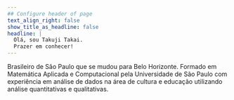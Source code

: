 ```yaml
---
## Configure header of page
text_align_right: false
show_title_as_headline: false
headline: |
  Olá, sou Takuji Takai.
  Prazer em conhecer!
---
```


<!-- this is a subheadline -->
Brasileiro de São Paulo que se mudou para Belo Horizonte.
Formado em Matemática Aplicada e Computacional pela Universidade de São Paulo com experiência em análise de dados na área de cultura e educação utilizando análise quantitativas e qualitativas.
